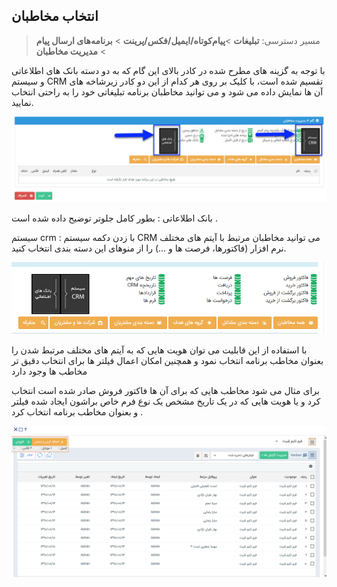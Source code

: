 ﻿## انتخاب مخاطبان

> مسیر دسترسی:  **تبلیغات** >**پیام‌کوتاه/ایمیل/فکس/پرینت** > **برنامه‌های ارسال پیام** > **مدیریت مخاطبان** 

با توجه به گزینه های مطرح شده در کادر بالای این گام که به دو دسته بانک های اطلاعاتی و سیستم CRM تقسیم شده است، با کلیک بر روی هر کدام از این دو کادر زیرشاخه های آن ها نمایش داده می شود و می توانید مخاطبان برنامه تبلیغاتی خود را به راحتی انتخاب نمایید.  

![](advertise-tools110.jfif)

  بانک اطلاعاتی : بطور کامل جلوتر توضیح داده شده است .

 

سیستم crm :   با زدن دکمه سیستم CRM می توانید مخاطبان مرتبط با آیتم های مختلف نرم افزار (فاکتورها، فرصت ها و ...) را از منوهای این دسته بندی انتخاب کنید.

![](9.png)

با استفاده از این قابلیت می توان هویت هایی که به آیتم های مختلف مرتبط شدن  را بعنوان مخاطب برنامه انتخاب نمود و همچنین امکان اعمال فیلتر ها برای انتخاب دقیق تر مخاطب ها وجود دارد

برای مثال می شود مخاطب هایی که برای آن ها فاکتور فروش صادر شده است  انتخاب کرد و یا هویت هایی که در یک تاریخ مشخص یک نوع فرم خاص براشون ایجاد شده فیلتر و بعنوان مخاطب برنامه انتخاب کرد .

 ![](10.png)
 
 